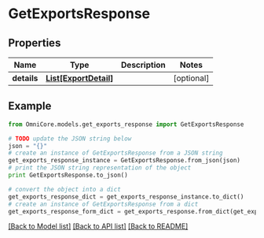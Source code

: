 # GetExportsResponse


## Properties
Name | Type | Description | Notes
------------ | ------------- | ------------- | -------------
**details** | [**List[ExportDetail]**](ExportDetail.md) |  | [optional] 

## Example

```python
from OmniCore.models.get_exports_response import GetExportsResponse

# TODO update the JSON string below
json = "{}"
# create an instance of GetExportsResponse from a JSON string
get_exports_response_instance = GetExportsResponse.from_json(json)
# print the JSON string representation of the object
print GetExportsResponse.to_json()

# convert the object into a dict
get_exports_response_dict = get_exports_response_instance.to_dict()
# create an instance of GetExportsResponse from a dict
get_exports_response_form_dict = get_exports_response.from_dict(get_exports_response_dict)
```
[[Back to Model list]](../README.md#documentation-for-models) [[Back to API list]](../README.md#documentation-for-api-endpoints) [[Back to README]](../README.md)


